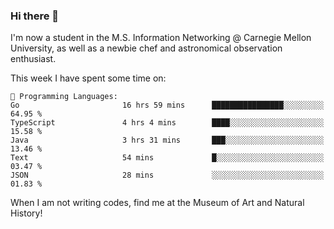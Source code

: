 ### Hi there 👋

I'm now a student in the M.S. Information Networking @ Carnegie Mellon University, as well as a newbie chef and astronomical observation enthusiast. 



<!--START_SECTION:waka-->
This week I have spent some time on: 

```text
💬 Programming Languages: 
Go                       16 hrs 59 mins      ████████████████░░░░░░░░░   64.95 % 
TypeScript               4 hrs 4 mins        ████░░░░░░░░░░░░░░░░░░░░░   15.58 % 
Java                     3 hrs 31 mins       ███░░░░░░░░░░░░░░░░░░░░░░   13.46 % 
Text                     54 mins             █░░░░░░░░░░░░░░░░░░░░░░░░   03.47 % 
JSON                     28 mins             ░░░░░░░░░░░░░░░░░░░░░░░░░   01.83 % 
```


<!--END_SECTION:waka-->

When I am not writing codes, find me at the Museum of Art and Natural History!

